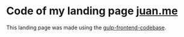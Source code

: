 Code of my landing page [juan.me](http://juan.me/)
===============================
This landing page was made using the [gulp-frontend-codebase](https://github.com/juancabrera/gulp-frontend-codebase).
